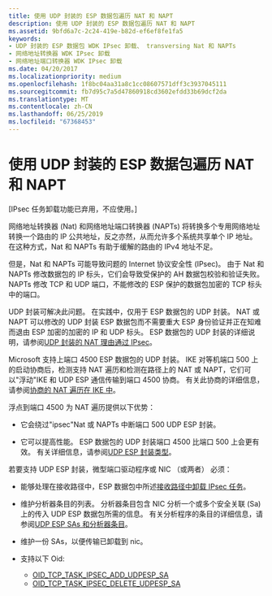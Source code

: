 ```yaml
---
title: 使用 UDP 封装的 ESP 数据包遍历 NAT 和 NAPT
description: 使用 UDP 封装的 ESP 数据包遍历 NAT 和 NAPT
ms.assetid: 9bfd6a7c-2c24-419e-b82d-ef6ef8fe1fa5
keywords:
- UDP 封装的 ESP 数据包 WDK IPsec 卸载、 transversing Nat 和 NAPTs
- 网络地址转换器 WDK IPsec 卸载
- 网络地址端口转换器 WDK IPsec 卸载
ms.date: 04/20/2017
ms.localizationpriority: medium
ms.openlocfilehash: 1f8bc04aa31a8c1cc08607571dff3c3937045111
ms.sourcegitcommit: fb7d95c7a5d47860918cd3602efdd33b69dcf2da
ms.translationtype: MT
ms.contentlocale: zh-CN
ms.lasthandoff: 06/25/2019
ms.locfileid: "67368453"
---
```

# <a name="traversing-nats-and-napts-with-udp-encapsulated-esp-packets"></a>使用 UDP 封装的 ESP 数据包遍历 NAT 和 NAPT

\[IPsec 任务卸载功能已弃用，不应使用。\]




网络地址转换器 (Nat) 和网络地址端口转换器 (NAPTs) 将转换多个专用网络地址转换一个路由的 IP 公共地址，反之亦然，从而允许多个系统共享单个 IP 地址。 在这种方式，Nat 和 NAPTs 有助于缓解的路由的 IPv4 地址不足。

但是，Nat 和 NAPTs 可能导致问题的 Internet 协议安全性 (IPsec)。 由于 Nat 和 NAPTs 修改数据包的 IP 标头，它们会导致受保护的 AH 数据包校验和验证失败。 NAPTs 修改 TCP 和 UDP 端口，不能修改的 ESP 保护的数据包加密的 TCP 标头中的端口。

UDP 封装可解决此问题。 在实践中，仅用于 ESP 数据包的 UDP 封装。 NAT 或 NAPT 可以修改的 UDP 封装 ESP 数据包而不需要重大 ESP 身份验证并正在知难而退由 ESP 加密的加密的 IP 和 UDP 标头。 ESP 数据包的 UDP 封装的详细说明，请参阅[UDP 封装的 NAT 理由通过 IPsec](https://go.microsoft.com/fwlink/p/?linkid=9856)。

Microsoft 支持上端口 4500 ESP 数据包的 UDP 封装。 IKE 对等机端口 500 上的启动协商后，检测支持 NAT 遍历和检测在路径上的 NAT 或 NAPT，它们可以"浮动"IKE 和 UDP ESP 通信传输到端口 4500 协商。 有关此协商的详细信息，请参阅[协商的 NAT 遍历在 IKE 中](https://go.microsoft.com/fwlink/p/?linkid=9857)。

浮点到端口 4500 为 NAT 遍历提供以下优势：

-   它会绕过"ipsec"Nat 或 NAPTs 中断端口 500 UDP ESP 封装。

-   它可以提高性能。 ESP 数据包的 UDP 封装端口 4500 比端口 500 上会更有效。 有关详细信息，请参阅[UDP ESP 封装类型](udp-esp-encapsulation-types.md)。

若要支持 UDP ESP 封装，微型端口驱动程序或 NIC （或两者） 必须：

-   能够处理在接收路径中，ESP 数据包中所述[接收路径中卸载 IPsec 任务](offloading-ipsec-tasks-in-the-receive-path.md)。

-   维护分析器条目的列表。 分析器条目包含 NIC 分析一个或多个安全关联 (Sa) 上的传入 UDP ESP 数据包所需的信息。 有关分析程序的条目的详细信息，请参阅[UDP ESP SAs 和分析器条目](udp-esp-sas-and-parser-entries.md)。

-   维护一份 SAs，以便传输已卸载到 nic。

-   支持以下 Oid:
    -   [OID\_TCP\_TASK\_IPSEC\_ADD\_UDPESP\_SA](https://docs.microsoft.com/windows-hardware/drivers/network/oid-tcp-task-ipsec-add-udpesp-sa)
    -   [OID\_TCP\_TASK\_IPSEC\_DELETE\_UDPESP\_SA](https://docs.microsoft.com/windows-hardware/drivers/network/oid-tcp-task-ipsec-delete-udpesp-sa)

 

 





